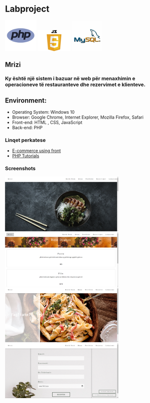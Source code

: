 # Labproject
<img src="logo.png" alt="PHP logo" width="103"> <img src="js/js.png" alt="jS logo" width="110"> <img src="mysql.jpg" alt="mysql logo" width="100">

## Mrizi

### Ky është një sistem i bazuar në web për menaxhimin e operacioneve të restauranteve dhe rezervimet e klienteve.

 ## Environment:

- Operating System: Windows 10
- Browser: Google Chrome, Internet Explorer, Mozilla Firefox, Safari
- Front-end: HTML , CSS, JavaScript
- Back-end: PHP

### Linqet perkatese

- [E-commerce using front](https://www.youtube.com/watch?v=18Jvyp60Vbg)
- [PHP Tutorials](https://www.w3schools.com/php/)

### Screenshots

<img src="Homepage.png" width="375"><img src="menu.png"  width="375"> <br> <img src="Portfolio.png" width="375"> <img src="Rezervimi.png" width="375">